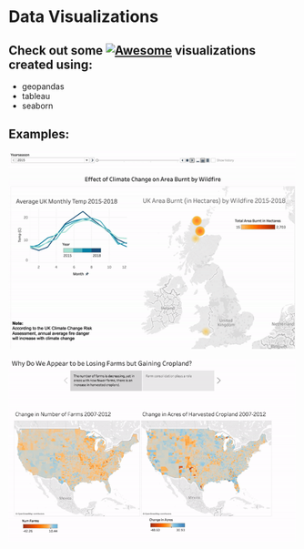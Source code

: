 # Data Visualizations

## Check out some [![Awesome](https://cdn.rawgit.com/sindresorhus/awesome/d7305f38d29fed78fa85652e3a63e154dd8e8829/media/badge.svg)](https://github.com/sindresorhus/awesome) visualizations created using:

- geopandas
- tableau
- seaborn

## Examples: 

![](climate_change_fires.gif)

![](ag_census_insights.gif)
